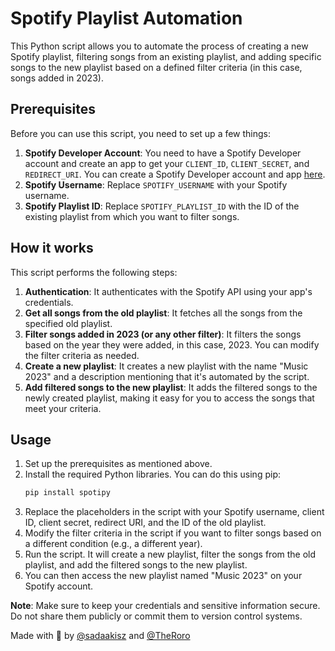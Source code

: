 # Spotify Playlist Automation

This Python script allows you to automate the process of creating a new Spotify playlist, filtering songs from an existing playlist, and adding specific songs to the new playlist based on a defined filter criteria (in this case, songs added in 2023).

## Prerequisites

Before you can use this script, you need to set up a few things:

1.  **Spotify Developer Account**: You need to have a Spotify Developer account and create an app to get your `CLIENT_ID`, `CLIENT_SECRET`, and `REDIRECT_URI`. You can create a Spotify Developer account and app [here](https://developer.spotify.com/dashboard/applications).
2.  **Spotify Username**: Replace `SPOTIFY_USERNAME` with your Spotify username.
3.  **Spotify Playlist ID**: Replace `SPOTIFY_PLAYLIST_ID` with the ID of the existing playlist from which you want to filter songs.

## How it works

This script performs the following steps:

1.  **Authentication**: It authenticates with the Spotify API using your app's credentials.
2.  **Get all songs from the old playlist**: It fetches all the songs from the specified old playlist.
3.  **Filter songs added in 2023 (or any other filter)**: It filters the songs based on the year they were added, in this case, 2023. You can modify the filter criteria as needed.
4.  **Create a new playlist**: It creates a new playlist with the name "Music 2023" and a description mentioning that it's automated by the script.
5.  **Add filtered songs to the new playlist**: It adds the filtered songs to the newly created playlist, making it easy for you to access the songs that meet your criteria.

## Usage

1.  Set up the prerequisites as mentioned above.
2.  Install the required Python libraries. You can do this using pip:
    ```bash
    pip install spotipy
    ```
3.  Replace the placeholders in the script with your Spotify username, client ID, client secret, redirect URI, and the ID of the old playlist.
4.  Modify the filter criteria in the script if you want to filter songs based on a different condition (e.g., a different year).
5.  Run the script. It will create a new playlist, filter the songs from the old playlist, and add the filtered songs to the new playlist.
6.  You can then access the new playlist named "Music 2023" on your Spotify account.

**Note**: Make sure to keep your credentials and sensitive information secure. Do not share them publicly or commit them to version control systems.

Made with 🦔 by [@sadaakisz](https://github.com/sadaakisz) and [@TheRoro](https://github.com/TheRoro)
